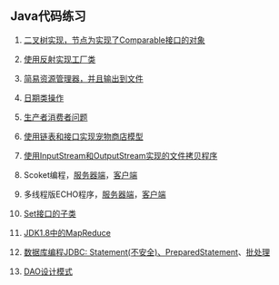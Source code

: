Java代码练习
------------------

1. [二叉树实现，节点为实现了Comparable接口的对象](https://github.com/cforth/codefarm/blob/master/javademo/TestBinaryTree.java)

2. [使用反射实现工厂类](https://github.com/cforth/codefarm/blob/master/javademo/TestFactory.java)

3. [简易资源管理器，并且输出到文件](https://github.com/cforth/codefarm/blob/master/javademo/TestFile.java)

4. [日期类操作](https://github.com/cforth/codefarm/blob/master/javademo/TestSimpleDateFormat.java)

5. [生产者消费者问题](https://github.com/cforth/codefarm/blob/master/javademo/TestThread.java)

6. [使用链表和接口实现宠物商店模型](https://github.com/cforth/codefarm/blob/master/javademo/LinkDemo.java)

7. [使用InputStream和OutputStream实现的文件拷贝程序](https://github.com/cforth/codefarm/blob/master/javademo/CopyDemo.java)

8. Scoket编程，[服务器端](https://github.com/cforth/codefarm/blob/master/javademo/HelloServer.java)，[客户端](https://github.com/cforth/codefarm/blob/master/javademo/HelloClient.java)

9. 多线程版ECHO程序，[服务器端](https://github.com/cforth/codefarm/blob/master/javademo/EchoServer.java)，[客户端](https://github.com/cforth/codefarm/blob/master/javademo/EchoClient.java)

10. [Set接口的子类](https://github.com/cforth/codefarm/blob/master/javademo/TestSet.java)

11. [JDK1.8中的MapReduce](https://github.com/cforth/codefarm/blob/master/javademo/TestMapReduce.java)

12. [数据库编程JDBC: Statement(不安全)、](https://github.com/cforth/codefarm/blob/master/javademo/TestJDBC.java)[PreparedStatement](https://github.com/cforth/codefarm/blob/master/javademo/TestPreparedStatement.java)、[批处理](https://github.com/cforth/codefarm/blob/master/javademo/TestBatch.java)

13. [DAO设计模式](https://github.com/cforth/codefarm/blob/master/javademo/DAOProject)